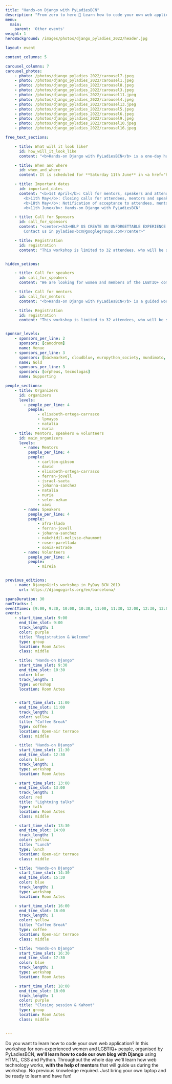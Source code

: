 ```yaml
---
title: "Hands-on Django with PyLadiesBCN"
description: "From zero to hero 🤘 Learn how to code your own web application!"
menu:
  main:
    parent: 'Other events'
weight: 1
heroBackground: /images/photos/django_pyladies_2022/header.jpg

layout: event

content_columns: 5

carousel_columns: 7
carousel_photos:
    - photo: /photos/django_pyladies_2022/carousel7.jpeg
    - photo: /photos/django_pyladies_2022/carousel1.jpeg
    - photo: /photos/django_pyladies_2022/carousel8.jpeg
    - photo: /photos/django_pyladies_2022/carousel3.jpeg
    - photo: /photos/django_pyladies_2022/carousel11.jpeg
    - photo: /photos/django_pyladies_2022/carousel4.jpeg
    - photo: /photos/django_pyladies_2022/carousel13.jpeg
    - photo: /photos/django_pyladies_2022/carousel5.jpeg
    - photo: /photos/django_pyladies_2022/carousel6.jpeg
    - photo: /photos/django_pyladies_2022/carousel9.jpeg
    - photo: /photos/django_pyladies_2022/carousel10.jpeg
    - photo: /photos/django_pyladies_2022/carousel16.jpeg

free_text_sections:

    - title: What will it look like?
      id: how_will_it_look_like
      content: "<b>Hands-on Django with PyLadiesBCN</b> is a one-day hands-on workshop focused on introducing 32 attendees* with no previous experience in the web development world. Led by professional web development women and working in small groups (4 attendees + 1 coach), attendees will learn <b>how to create and deploy their first blog application</b> using HTML, CSS, Python and the Django framework.<br/><br/>We will also host a series of <b>5' lightning talks</b> where different women working in tech will share their path and their experience with the attendees.<br/><br/>There will be <b>free lunch and coffee breaks</b> provided during the day for attendees and volunteers. This is a <b>non-profit event</b>, free for all participants. Speakers, coaches and organisers are volunteers.<br/><br/>We will host a <b>Kahoot game</b> with questions about PyLadiesBCN, women in tech and Python, with prizes for the fastest players. Will you miss it?!<br/><br/>* We'll prioritise women and members of the LGBTIQ+ community."

    - title: When and where
      id: when_and_where
      content: It is scheduled for **Saturday 11th June** in <a href="https://g.page/Canodrom?share" target="_blank">Canòdrom - Ateneu d'Innovació Digital i Democràtica</a>, from  9:00pm to 18:30pm CET.

    - title: Important dates
      id: important_dates
      content: "<b>1st April</b>: Call for mentors, speakers and attendees open<br/>
        <b>11th May</b>: Closing calls for attendees, mentors and speakers<br/>
        <b>18th May</b>: Notification of acceptance to attendees, mentors and speakers<br/>
        <b>11th June</b>: Hands-on Django with PyLadiesBCN"

    - title: Call for Sponsors
      id: call_for_sponsors
      content: "<center><h3>HELP US CREATE AN UNFORGETTABLE EXPERIENCE!!</h3><br/>
        Contact us in pyladies-bcn@googlegroups.com</center>"

    - title: Registration
      id: registration
      content: "This workshop is limited to 32 attendees, who will be selected from all applicants. Please notice that <b>we'll prioritise non-experienced women and members of the LGBTIQ+ community</b>.<br/><br/>Applications are already closed.<br/>Acceptance notification date: 18th May"


hidden_setions:

    - title: Call for speakers
      id: call_for_speakers
      content: "We are looking for women and members of the LGBTIQ+ community involved in tech that want to share their story with us in lightning talks of about 5 minutes. From junior to senior, all expertise levels are welcome!<br/>You'll have the opportunity to share your experience and inspire other women that are just starting their path in tech. We'll have a lot of fun 🤩<br/><br/>Apply here: <a href='https://forms.gle/3X4PxobBgZqjtFpw9' target='_blank'>call for speakers form</a><br/>Acceptance notification date: 18th May"

    - title: Call for mentors
      id: call_for_mentors
      content: "<b>Hands-on Django with PyLadiesBCN</b> is a guided workshop, and we need mentors to make it possible. As a mentor, you'll help a group of 4 attendees to learn as much as possible and have a lot of fun 🥳️ You'll be assigned a group before the event, so you can help them get their setups ready beforehand, and you'll guide them through the workshop and will answer any questions that they may have.<br/><br/>Everybody is welcome to apply, regardless of their gender and any other characteristic. No previous mentorship experience is required, but ideally you should have some Python/Django knowledge and you should enjoy sharing your knowledge with others.<br/><br/>Apply here: <a href='https://forms.gle/9Q83e9euyDQPHj3R7' target='_blank'>call for mentors form</a><br/>Acceptance notification date: 18th May"

    - title: Registration
      id: registration
      content: "This workshop is limited to 32 attendees, who will be selected from all applicants. Please notice that <b>we'll prioritise non-experienced women and members of the LGBTIQ+ community</b>.<br/><br/>Apply here: <a href=\"https://forms.gle/fVPLn3SZ8Tqrzpfa6\" target=\"_blank\">call for attendees form</a><br/>Acceptance notification date: 18th May"


sponsor_levels:
    - sponsors_per_line: 2
      sponsors: [canodrom]
      name: Venue
    - sponsors_per_line: 3
      sponsors: [backmarket, cloudblue, europython_society, mundimoto, rover]
      name: Gold
    - sponsors_per_line: 3
      sponsors: [orpheus, tecnologas]
      name: Supporting

people_sections:
    - title: Organizers
      id: organizers
      levels:
        - people_per_line: 4
          people:
              - elisabeth-ortega-carrasco
              - lpmayos
              - natalia
              - nuria
    - title: Mentors, speakers & volunteers
      id: main_organizers
      levels:
        - name: Mentors
          people_per_line: 4
          people:
              - carlton-gibson 
              - david
              - elisabeth-ortega-carrasco
              - ferran-jovell 
              - israel-saeta
              - johanna-sanchez
              - natalia
              - nuria
              - selen-ozkan
              - xavi
        - name: Speakers
          people_per_line: 4
          people:
              - afra-llado
              - ferran-jovell
              - johanna-sanchez
              - nakchidil-melisse-chaumont
              - roser-parellada
              - sonia-estrade
        - name: Volunteers
          people_per_line: 4
          people:
              - mireia


previous_editions:
    - name: DjangoGirls workshop in PyDay BCN 2019
      url: https://djangogirls.org/en/barcelona/

spansDuration: 30
numTracks: 1
eventTimes: [9:00, 9:30, 10:00, 10:30, 11:00, 11:30, 12:00, 12:30, 13:00, 13:30, 14:00, 14:30, 15:00, 15:30, 16:00, 16:30, 17:00, 17:30, 18:00]
events:
    - start_time_slot: 9:00
      end_time_slot: 9:00
      track_length: 1
      color: purple
      title: "Registration & Welcome"
      type: group
      location: Room Actes
      class: middle

    - title: "Hands-on Django"
      start_time_slot: 9:30
      end_time_slot: 10:30
      color: blue
      track_length: 1
      type: workshop
      location: Room Actes


    - start_time_slot: 11:00
      end_time_slot: 11:00
      track_length: 1
      color: yellow
      title: "Coffee Break"
      type: coffee
      location: Open-air terrace
      class: middle

    - title: "Hands-on Django"
      start_time_slot: 11:30
      end_time_slot: 12:30
      color: blue
      track_length: 1
      type: workshop
      location: Room Actes

    - start_time_slot: 13:00
      end_time_slot: 13:00
      track_length: 1
      color: red
      title: "Lightning talks"
      type: talk
      location: Room Actes
      class: middle

    - start_time_slot: 13:30
      end_time_slot: 14:00
      track_length: 1
      color: yellow
      title: "Lunch"
      type: lunch
      location: Open-air terrace
      class: middle

    - title: "Hands-on Django"
      start_time_slot: 14:30
      end_time_slot: 15:30
      color: blue
      track_length: 1
      type: workshop
      location: Room Actes

    - start_time_slot: 16:00
      end_time_slot: 16:00
      track_length: 1
      color: yellow
      title: "Coffee Break"
      type: coffee
      location: Open-air terrace
      class: middle

    - title: "Hands-on Django"
      start_time_slot: 16:30
      end_time_slot: 17:30
      color: blue
      track_length: 1
      type: workshop
      location: Room Actes

    - start_time_slot: 18:00
      end_time_slot: 18:00
      track_length: 1
      color: purple
      title: "Closing session & Kahoot"
      type: group
      location: Room Actes
      class: middle

        
---
```


Do you want to learn how to code your own web application? In this workshop for non-experienced women and LGBTIQ+ people, organised by PyLadiesBCN, <b>we'll learn how to code our own blog with Django</b> using HTML, CSS and Python.
Throughout the whole day we'll learn how web technology works, <b>with the help of mentors</b> that will guide us during the workshop. No previous knowledge required. Just bring your own laptop and be ready to learn and have fun! 